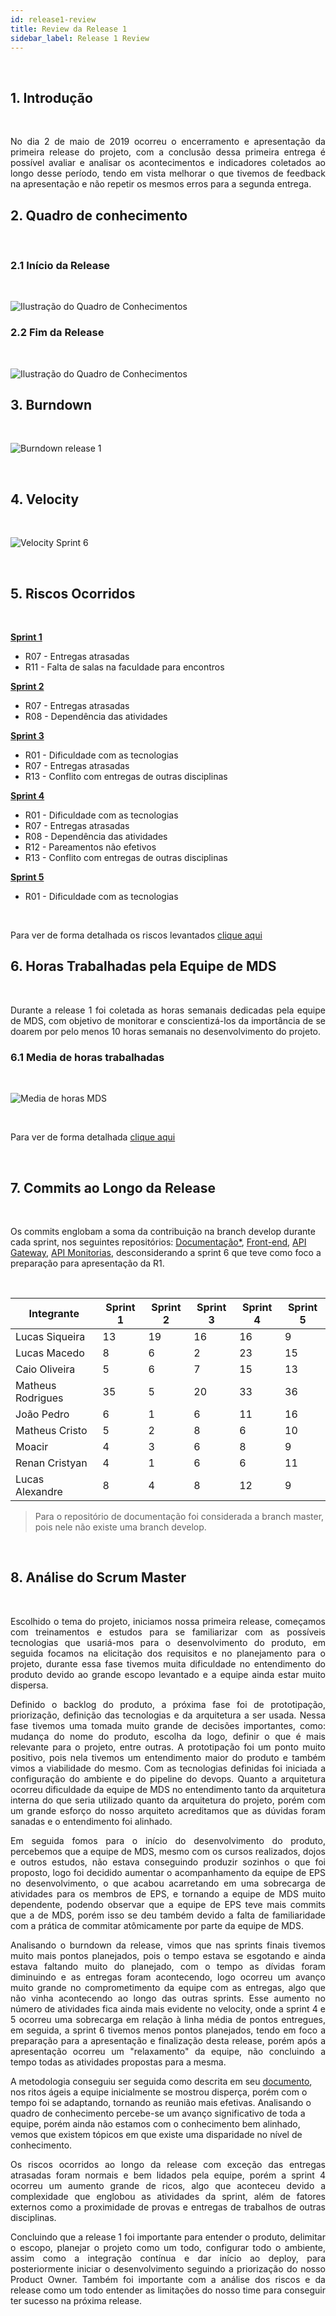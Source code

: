 ```yaml
---
id: release1-review
title: Review da Release 1
sidebar_label: Release 1 Review
---
```


<br>

## 1. Introdução

<br>
<p align="justify">
No dia 2 de maio de 2019 ocorreu o encerramento e apresentação da primeira release do projeto, com a conclusão dessa primeira entrega é possível avaliar e analisar os acontecimentos e indicadores coletados ao longo desse período, tendo em vista melhorar o que tivemos de feedback na apresentação e não repetir os mesmos erros para a segunda entrega.

<br>

## 2. Quadro de conhecimento

<br>

### 2.1 Início da Release

<br>

![Ilustração do Quadro de Conhecimentos](assets/quadro-conhecimento-0.png)

### 2.2 Fim da Release

<br>

![Ilustração do Quadro de Conhecimentos](assets/quadro-conhecimento-7.png)


## 3. Burndown

<br>

![Burndown release 1](assets/burndown-release1.png)

<br>


## 4. Velocity

<br>

![Velocity Sprint 6](assets/velocity-sprint6.png)

<br>

## 5. Riscos Ocorridos

<br>

[**Sprint 1**](https://fga-eps-mds.github.io/2019.1-MaisMonitoria/docs/sprint1-review)
- R07 - Entregas atrasadas
- R11 - Falta de salas na faculdade para encontros

[**Sprint 2**](https://fga-eps-mds.github.io/2019.1-MaisMonitoria/docs/sprint2-review)
- R07 - Entregas atrasadas
- R08 - Dependência das atividades

[**Sprint 3**](https://fga-eps-mds.github.io/2019.1-MaisMonitoria/docs/sprint3-review)
- R01 - Dificuldade com as tecnologias
- R07 - Entregas atrasadas
- R13 - Conflito com entregas de outras disciplinas

[**Sprint 4**](https://fga-eps-mds.github.io/2019.1-MaisMonitoria/docs/sprint4-review)
- R01 - Dificuldade com as tecnologias
- R07 - Entregas atrasadas
- R08 - Dependência das atividades
- R12 - Pareamentos não efetivos
- R13 - Conflito com entregas de outras disciplinas

[**Sprint 5**](https://fga-eps-mds.github.io/2019.1-MaisMonitoria/docs/sprint5-review)
- R01 - Dificuldade com as tecnologias

<br>

Para ver de forma detalhada os riscos levantados [clique aqui](https://fga-eps-mds.github.io/2019.1-MaisMonitoria/docs/plano-riscos)


## 6. Horas Trabalhadas pela Equipe de MDS

<br>
<p align="justify">
Durante a release 1 foi coletada as horas semanais dedicadas pela equipe de MDS, com objetivo de monitorar e conscientizá-los da importância de se doarem por pelo menos 10 horas semanais no desenvolvimento do projeto.

<br>

### 6.1 Media de horas trabalhadas

<br>

![Media de horas MDS](assets/media-horas-mds.png)

<br>

Para ver de forma detalhada [clique aqui](https://docs.google.com/spreadsheets/d/1yBnuT8wWNx-nCBy-0Fkb_lTpzFNIELjKy_ZYGeLr-QU/edit?usp=sharing)

<br>

## 7. Commits ao Longo da Release

<br>


Os commits englobam a soma da contribuição na branch develop durante cada sprint, nos seguintes repositórios: [Documentação*](https://github.com/fga-eps-mds/2019.1-MaisMonitoria), [Front-end](https://github.com/fga-eps-mds/2019.1-MaisMonitoria-FrontEnd), [API Gateway](https://github.com/fga-eps-mds/2019.1-MaisMonitoria-api), [API Monitorias](https://github.com/fga-eps-mds/2019.1-MaisMonitoria-ApiMonitorias), desconsiderando a sprint 6 que teve como foco a preparação para apresentação da R1.

<br>

| Integrante | Sprint 1| Sprint 2 |Sprint 3| Sprint 4 | Sprint 5 |
|----------------   |-------    |-------    |------------ |------- |-------
| Lucas Siqueira        | 13 | 19 | 16 | 16 | 9 |
| Lucas Macedo          | 8 | 6 | 2 | 23 | 15 |
| Caio Oliveira         | 5 | 6 | 7 | 15 | 13 |
| Matheus Rodrigues     | 35 | 5 | 20 | 33 | 36 |
| João Pedro     	   | 6 | 1 | 6 | 11 | 16 |
| Matheus Cristo 	   | 5 | 2 | 8 | 6 | 10 |
| Moacir         	   | 4 | 3 | 6 | 8 | 9 |
| Renan Cristyan        | 4 | 1 | 6 | 6 | 11 |
| Lucas Alexandre       | 8 | 4 | 8 | 12 | 9 |

> Para o repositório de documentação foi considerada a branch master, pois nele não existe uma branch develop.

<br>

## 8. Análise do Scrum Master

<br>

<p align="justify">
Escolhido o tema do projeto, iniciamos nossa primeira release, começamos com treinamentos e estudos para se familiarizar com as possíveis tecnologias que usariá-mos para o desenvolvimento do produto, em seguida focamos na elicitação dos requisitos e no planejamento para o projeto, durante essa fase tivemos muita dificuldade no entendimento do produto devido ao grande escopo levantado e a equipe ainda estar muito dispersa.
<p align="justify">
Definido o backlog do produto, a próxima fase foi de prototipação, priorização, definição das tecnologias e da arquitetura a ser usada. Nessa fase tivemos uma tomada muito grande de decisões importantes, como: mudança do nome do produto, escolha da logo, definir o que é mais relevante para o projeto, entre outras. A prototipação foi um ponto muito positivo, pois nela tivemos um entendimento maior do produto e também vimos a viabilidade do mesmo. Com as tecnologias definidas foi iniciada a configuração do ambiente e do pipeline do devops. Quanto a arquitetura ocorreu  dificuldade da equipe de MDS no entendimento tanto da arquitetura interna do que seria utilizado quanto da arquitetura do projeto, porém com um grande esforço do nosso arquiteto acreditamos que as dúvidas foram sanadas e o entendimento foi alinhado.
<p align="justify">
Em seguida fomos para o início do desenvolvimento do produto, percebemos que a equipe de MDS, mesmo com os cursos realizados, dojos e outros estudos, não estava conseguindo produzir sozinhos o que foi proposto, logo foi decidido aumentar o acompanhamento da equipe de EPS no desenvolvimento, o que acabou acarretando em uma sobrecarga de atividades para os membros de EPS, e tornando a equipe de MDS muito dependente, podendo observar que a equipe de EPS teve mais commits que a de MDS, porém isso se deu também devido a falta de familiaridade com a prática de commitar atômicamente por parte da equipe de MDS.
<p align="justify">
Analisando o burndown da release, vimos que nas sprints finais tivemos muito mais pontos planejados, pois o tempo estava se esgotando e ainda estava faltando muito do planejado, com o tempo as dívidas foram diminuindo e as entregas foram acontecendo, logo ocorreu um avanço muito grande no comprometimento da equipe com as entregas, algo que não vinha acontecendo ao longo das outras sprints. Esse aumento no número de atividades fica ainda mais evidente no velocity, onde a sprint 4 e 5 ocorreu uma sobrecarga em relação à linha média de pontos entregues, em seguida, a sprint 6 tivemos menos pontos planejados, tendo em foco a preparação para a apresentação e finalização desta release, porém após a apresentação ocorreu um "relaxamento" da equipe, não concluindo a tempo todas as atividades propostas para a mesma.
<p align="justify">

A metodologia conseguiu ser seguida como descrita em seu [documento](https://fga-eps-mds.github.io/2019.1-MaisMonitoria/docs/doc-descricao-metodologia), nos ritos ágeis a equipe inicialmente se mostrou disperça, porém com o tempo foi se adaptando, tornando as reunião mais efetivas. Analisando o quadro de conhecimento percebe-se um avanço significativo de toda a equipe, porém ainda não estamos com o conhecimento bem alinhado, vemos que existem tópicos em que existe uma disparidade no nível de conhecimento.
<p align="justify">
Os riscos ocorridos ao longo da release com exceção das entregas atrasadas foram normais e bem lidados pela equipe, porém a sprint 4 ocorreu um aumento grande de ricos, algo que aconteceu devido a complexidade que englobou as atividades da sprint, além de fatores externos como a proximidade de provas e entregas de trabalhos de outras disciplinas.
<p align="justify">
Concluindo que a release 1 foi importante para entender o produto, delimitar o escopo, planejar o projeto como um todo, configurar todo o ambiente, assim como a integração contínua e dar início ao deploy, para posteriormente iniciar o desenvolvimento seguindo a priorização do nosso Product Owner. Também foi importante com a análise dos riscos e da release como um todo entender as limitações do nosso time para conseguir ter sucesso na próxima release.



